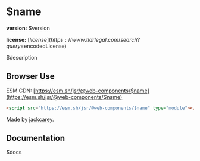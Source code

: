 # $name

**version:** $version

**license:** [$license](https://www.tldrlegal.com/search?query=$encodedLicense)

$description

## Browser Use

ESM CDN: [https://esm.sh/jsr/@web-components/$name](https://esm.sh/jsr/@web-components/$name)

```html
<script src="https://esm.sh/jsr/@web-components/$name" type="module"></script>
```

Made by [jackcarey](https://jackcarey.co.uk).

## Documentation

$docs